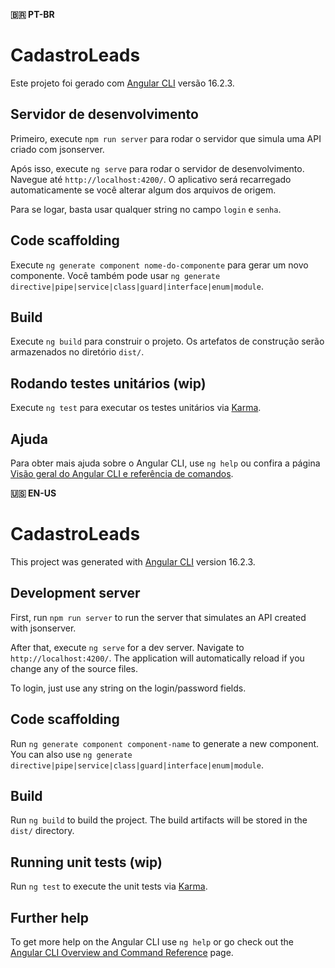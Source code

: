 **🇧🇷 PT-BR**

# CadastroLeads

Este projeto foi gerado com [Angular CLI](https://github.com/angular/angular-cli) versão 16.2.3.

## Servidor de desenvolvimento

Primeiro, execute `npm run server` para rodar o servidor que simula uma API criado com jsonserver.

Após isso, execute `ng serve` para rodar o servidor de desenvolvimento. Navegue até `http://localhost:4200/`. O aplicativo será recarregado automaticamente se você alterar algum dos arquivos de origem.

Para se logar, basta usar qualquer string no campo `login` e `senha`. 

## Code scaffolding

Execute `ng generate component nome-do-componente` para gerar um novo componente. Você também pode usar `ng generate directive|pipe|service|class|guard|interface|enum|module`.

## Build

Execute `ng build` para construir o projeto. Os artefatos de construção serão armazenados no diretório `dist/`.

## Rodando testes unitários (wip)

Execute `ng test` para executar os testes unitários via [Karma](https://karma-runner.github.io).

## Ajuda

Para obter mais ajuda sobre o Angular CLI, use `ng help` ou confira a página [Visão geral do Angular CLI e referência de comandos](https://angular.io/cli).


**🇺🇸 EN-US**

# CadastroLeads

This project was generated with [Angular CLI](https://github.com/angular/angular-cli) version 16.2.3.

## Development server

First, run `npm run server` to run the server that simulates an API created with jsonserver.

After that, execute `ng serve` for a dev server. Navigate to `http://localhost:4200/`. The application will automatically reload if you change any of the source files.

To login, just use any string on the login/password fields.

## Code scaffolding

Run `ng generate component component-name` to generate a new component. You can also use `ng generate directive|pipe|service|class|guard|interface|enum|module`.

## Build

Run `ng build` to build the project. The build artifacts will be stored in the `dist/` directory.

## Running unit tests (wip)

Run `ng test` to execute the unit tests via [Karma](https://karma-runner.github.io).

## Further help

To get more help on the Angular CLI use `ng help` or go check out the [Angular CLI Overview and Command Reference](https://angular.io/cli) page.
